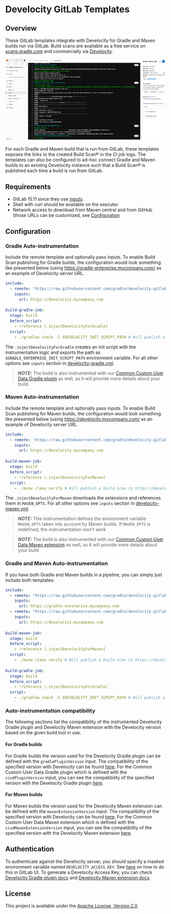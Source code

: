 # Develocity GitLab Templates

## Overview
These GitLab templates integrate with Develocity for Gradle and Maven builds run via GitLab. Build scans are available as a free service on [scans.gradle.com](https://scans.gradle.com/) and commercially via [Develocity](https://gradle.com/).

![build-scan.png](images/build-scan.png)

For each Gradle and Maven build that is run from GitLab, these templates exposes the links to the created Build Scan® in the CI job logs.
The templates can also be configured to ad-hoc connect Gradle and Maven builds to an existing Develocity instance such that a Build Scan® is published each time a build is run from GitLab.


## Requirements
- GitLab 15.11 since they use [inputs](https://docs.gitlab.com/ee/ci/yaml/includes.html#define-inputs-for-configuration-added-with-include-beta).
- Shell with curl should be available on the executor
- Network access to download from Maven central and from GitHub (those URLs can be customized, see [Configuration](#Configuration)

## Configuration
### Gradle Auto-instrumentation
Include the remote template and optionally pass inputs.
To enable Build Scan publishing for Gradle builds, the configuration would look something like presented below (using https://gradle-enterprise.mycompany.com/ as an example of Develocity server URL.

```yml
include:
  - remote: 'https://raw.githubusercontent.com/gradle/develocity-gitlab-templates/1.1.0/develocity-gradle.yml'
    inputs:
      url: https://develocity.mycompany.com

build-gradle-job:
  stage: build
  before_script:
    - !reference [.injectDevelocityForGradle]
  script:
    - ./gradlew check -I $DEVELOCITY_INIT_SCRIPT_PATH # Will publish a build scan to https://develocity.mycompany.com
```
The `.injectDevelocityForGradle` creates an init script with the instrumentation logic and exports the path as `$GRADLE_ENTERPRISE_INIT_SCRIPT_PATH` environment variable.
For all other options see `inputs` section in [develocity-gradle.yml](develocity-gradle.yml).

> **_NOTE:_** The build is also instrumented with our [Common Custom User Data Gradle plugin](https://github.com/gradle/common-custom-user-data-gradle-plugin) as well, as it will provide more details about your build.

### Maven Auto-instrumentation
Include the remote template and optionally pass inputs.
To enable Build Scan publishing for Maven builds, the configuration would look something like presented below (using https://develocity.mycompany.com/ as an example of Develocity server URL.

```yml
include:
  - remote: 'https://raw.githubusercontent.com/gradle/develocity-gitlab-templates/1.1.0/develocity-maven.yml'
    inputs:
      url: https://develocity.mycompany.com

build-maven-job:
  stage: build
  before_script:
    - !reference [.injectDevelocityForMaven]
  script:
    - ./mvnw clean verify # Will publish a build scan to https://develocity.mycompany.com
```

The `.injectDevelocityForMaven` downloads the extensions and references them in `MAVEN_OPTS`.
For all other options see `inputs` section in [develocity-maven.yml](develocity-maven.yml).

> **_NOTE:_** This instrumentation defines the environment variable `MAVEN_OPTS` taken into account by Maven builds. If `MAVEN_OPTS` is redefined, the instrumentation won't work

> **_NOTE:_** The build is also instrumented with our [Common Custom User Data Maven extension](https://github.com/gradle/common-custom-user-data-maven-extension) as well, as it will provide more details about your build

### Gradle and Maven Auto-instrumentation
If you have both Gradle and Maven builds in a pipeline, you can simply just include both templates:

```yml
include:
  - remote: "https://raw.githubusercontent.com/gradle/develocity-gitlab-templates/1.1.0/develocity-gradle.yml"
    inputs:
      url: https://gradle-enterprise.mycompany.com
  - remote: "https://raw.githubusercontent.com/gradle/develocity-gitlab-templates/1.1.0/develocity-maven.yml"
    inputs:
      url: https://develocity.mycompany.com

build-maven-job:
  stage: build
  before_script:
    - !reference [.injectDevelocityForMaven]
  script:
    - ./mvnw clean verify # Will publish a build scan to https://develocity.mycompany.com

build-gradle-job:
  stage: build
  before_script:
    - !reference [.injectDevelocityForGradle]
  script:
    - ./gradlew check -I $DEVELOCITY_INIT_SCRIPT_PATH # Will publish a build scan to https://develocity.mycompany.com
```

### Auto-instrumentation compatibility
The following sections list the compatibility of the instrumented Develocity Gradle plugin and Develocity Maven extension with the Develocity version based on the given build tool in use.
#### For Gradle builds
For Gradle builds the version used for the Develocity Gradle plugin can be defined with the `gradlePluginVersion` input. The compatibility of the specified version with Develocity can be found [here](https://docs.gradle.com/enterprise/compatibility/#gradle_enterprise_gradle_plugin).
For the Common Custom User Data Gradle plugin which is defined with the `ccudPluginVersion` input, you can see the compatibility of the specified version with the Develocity Gradle plugin [here](https://github.com/gradle/common-custom-user-data-gradle-plugin#version-compatibility).

#### For Maven builds
For Maven builds the version used for the Develocity Maven extension can be defined with the `mavenExtensionVersion` input. The compatibility of the specified version with Develocity can be found [here](https://docs.gradle.com/enterprise/maven-extension/#compatibility_with_apache_maven_and_gradle_enterprise).
For the Common Custom User Data Maven extension which is defined with the `ccudMavenExtensionVersion` input, you can see the compatibility of the specified version with the Develocity Maven extension [here](https://github.com/gradle/common-custom-user-data-maven-extension#version-compatibility).

## Authentication
To authenticate against the Develocity server, you should specify a masked environment variable named `DEVELOCITY_ACCESS_KEY`.
See [here](https://docs.gitlab.com/ee/ci/variables/#define-a-cicd-variable-in-the-ui) on how to do this in GitLab UI.
To generate a Develocity Access Key, you can check [Develocity Gradle plugin docs](https://docs.gradle.com/enterprise/gradle-plugin/#manual_access_key_configuration) and [Develocity Maven extension docs](https://docs.gradle.com/enterprise/maven-extension/#manual_access_key_configuration).

## License
This project is available under the [Apache License, Version 2.0](https://github.com/gradle/gradle-enterprise-bamboo-plugin/blob/main/LICENSE).
